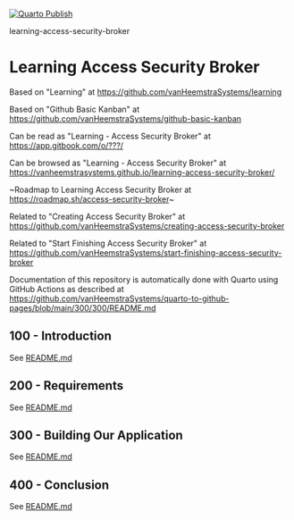 [![Quarto Publish](https://github.com/vanHeemstraSystems/learning-access-security-broker/actions/workflows/publish.yml/badge.svg)](https://github.com/vanHeemstraSystems/learning-access-security-broker/actions/workflows/publish.yml)

learning-access-security-broker
# Learning Access Security Broker

Based on "Learning" at https://github.com/vanHeemstraSystems/learning

Based on "Github Basic Kanban" at https://github.com/vanHeemstraSystems/github-basic-kanban

Can be read as "Learning - Access Security Broker" at https://app.gitbook.com/o/???/

Can be browsed as "Learning - Access Security Broker" at https://vanheemstrasystems.github.io/learning-access-security-broker/

~Roadmap to Learning Access Security Broker at https://roadmap.sh/access-security-broker~

Related to "Creating Access Security Broker" at https://github.com/vanHeemstraSystems/creating-access-security-broker

Related to "Start Finishing Access Security Broker" at https://github.com/vanHeemstraSystems/start-finishing-access-security-broker

Documentation of this repository is automatically done with Quarto using GitHub Actions as described at https://github.com/vanHeemstraSystems/quarto-to-github-pages/blob/main/300/300/README.md

## 100 - Introduction

See [README.md](./100/README.md)

## 200 - Requirements

See [README.md](./200/README.md)

## 300 - Building Our Application

See [README.md](./300/README.md)

## 400 - Conclusion

See [README.md](./400/README.md)
